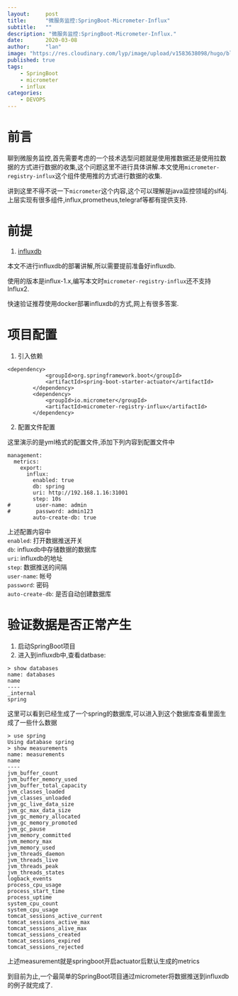 ```yaml
---
layout:     post 
title:      "微服务监控:SpringBoot-Micrometer-Influx"
subtitle:   ""
description: "微服务监控:SpringBoot-Micrometer-Influx."  
date:       2020-03-08
author:     "lan"
image: "https://res.cloudinary.com/lyp/image/upload/v1583638098/hugo/blog.github.io/abstract-art-blur-bright-373543.jpg"
published: true
tags: 
    - SpringBoot
    - micrometer
    - influx
categories: 
    - DEVOPS
---
```



# 前言  
聊到微服务监控,首先需要考虑的一个技术选型问题就是使用推数据还是使用拉数据的方式进行数据的收集,这个问题这里不进行具体讲解.本文使用``micrometer-registry-influx``这个组件使用推的方式进行数据的收集.  

讲到这里不得不说一下``micrometer``这个内容,这个可以理解是java监控领域的slf4j.上层实现有很多组件,influx,prometheus,telegraf等都有提供支持.  

# 前提

1. [influxdb](https://www.influxdata.com/)  

本文不进行influxdb的部署讲解,所以需要提前准备好influxdb.  

使用的版本是influx-1.x,编写本文时``micrometer-registry-influx``还不支持Influx2.

快速验证推荐使用docker部署influxdb的方式,网上有很多答案.


# 项目配置  

1. 引入依赖
```
<dependency>
            <groupId>org.springframework.boot</groupId>
            <artifactId>spring-boot-starter-actuator</artifactId>
        </dependency>
        <dependency>
            <groupId>io.micrometer</groupId>
            <artifactId>micrometer-registry-influx</artifactId>
        </dependency>
```  

2. 配置文件配置  

这里演示的是yml格式的配置文件,添加下列内容到配置文件中

```
management:
  metrics:
    export:
      influx:
        enabled: true
        db: spring
        uri: http://192.168.1.16:31001
        step: 10s
#        user-name: admin
#        password: admin123
        auto-create-db: true
```  

上述配置内容中  
``enabled``: 打开数据推送开关  
``db``: influxdb中存储数据的数据库  
``uri``: influxdb的地址  
``step``: 数据推送的间隔  
``user-name``: 帐号  
``password``: 密码  
``auto-create-db``: 是否自动创建数据库  

# 验证数据是否正常产生  

1. 启动SpringBoot项目  
2. 进入到influxdb中,查看datbase:  
```
> show databases
name: databases
name
----
_internal
spring
```  

这里可以看到已经生成了一个spring的数据库,可以进入到这个数据库查看里面生成了一些什么数据  
```
> use spring
Using database spring
> show measurements
name: measurements
name
----
jvm_buffer_count
jvm_buffer_memory_used
jvm_buffer_total_capacity
jvm_classes_loaded
jvm_classes_unloaded
jvm_gc_live_data_size
jvm_gc_max_data_size
jvm_gc_memory_allocated
jvm_gc_memory_promoted
jvm_gc_pause
jvm_memory_committed
jvm_memory_max
jvm_memory_used
jvm_threads_daemon
jvm_threads_live
jvm_threads_peak
jvm_threads_states
logback_events
process_cpu_usage
process_start_time
process_uptime
system_cpu_count
system_cpu_usage
tomcat_sessions_active_current
tomcat_sessions_active_max
tomcat_sessions_alive_max
tomcat_sessions_created
tomcat_sessions_expired
tomcat_sessions_rejected
```  

上述measurement就是springboot开启actuator后默认生成的metrics  

到目前为止,一个最简单的SpringBoot项目通过micrometer将数据推送到influxdb的例子就完成了.

